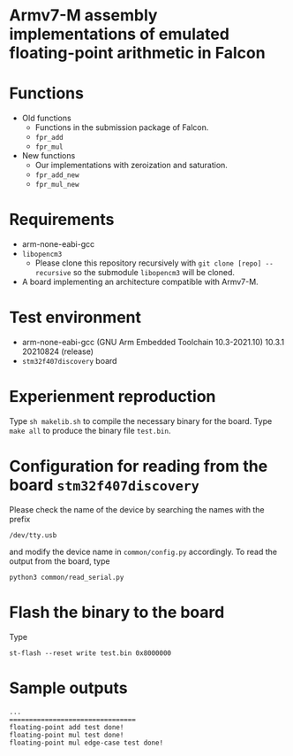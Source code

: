 
# Armv7-M assembly implementations of emulated floating-point arithmetic in Falcon

# Functions
- Old functions
    - Functions in the submission package of Falcon.
    - `fpr_add`
    - `fpr_mul`
- New functions
    - Our implementations with zeroization and saturation.
    - `fpr_add_new`
    - `fpr_mul_new`

# Requirements
- arm-none-eabi-gcc
- `libopencm3`
    - Please clone this repository recursively with `git clone [repo] --recursive` so the submodule `libopencm3` will be cloned.
- A board implementing an architecture compatible with Armv7-M.

# Test environment
- arm-none-eabi-gcc (GNU Arm Embedded Toolchain 10.3-2021.10) 10.3.1 20210824 (release)
- `stm32f407discovery` board

# Experienment reproduction
Type `sh makelib.sh` to compile the necessary binary for the board.
Type `make all` to produce the binary file `test.bin`.

# Configuration for reading from the board `stm32f407discovery`
Please check the name of the device by searching the names with the prefix
```
/dev/tty.usb
```
and modify the device name in `common/config.py` accordingly.
To read the output from the board, type
```
python3 common/read_serial.py
```

# Flash the binary to the board
Type
```
st-flash --reset write test.bin 0x8000000
```

# Sample outputs
```
...
================================
floating-point add test done!
floating-point mul test done!
floating-point mul edge-case test done!
```

